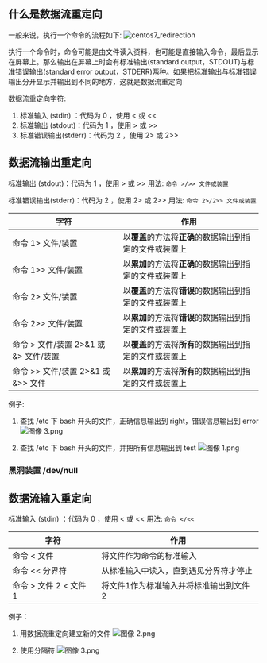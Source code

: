 ## 什么是数据流重定向
一般来说，执行一个命令的流程如下:
![centos7_redirection](https://linux.vbird.org/linux_basic/centos7/0320bash//centos7_redirection.jpg)

执行一个命令时，命令可能是由文件读入资料，也可能是直接输入命令，最后显示在屏幕上。那么输出在屏幕上时会有标准输出(standard output，STDOUT)与标准错误输出(standard error output，STDERR)两种。如果把标准输出与标准错误输出分开显示并输出到不同的地方，这就是数据流重定向

数据流重定向字符:
1. 标准输入 (stdin) ：代码为 0 ，使用 < 或 <<
2. 标准输出 (stdout)：代码为 1 ，使用 > 或 >>
3. 标准错误输出(stderr)：代码为 2 ，使用 2> 或 2>>

## 数据流输出重定向
标准输出 (stdout)：代码为 1 ，使用 > 或 >>
用法: `命令 >/>> 文件或装置`

标准错误输出(stderr)：代码为 2 ，使用 2> 或 2>>
用法: `命令 2>/2>> 文件或装置`

|字符|作用|
|-|-|
|命令 1> 文件/装置|以**覆盖**的方法将**正确**的数据输出到指定的文件或装置上|
|命令 1>> 文件/装置|以**累加**的方法将**正确**的数据输出到指定的文件或装置上|
|命令 2> 文件/装置|以**覆盖**的方法将**错误**的数据输出到指定的文件或装置上|
|命令 2>> 文件/装置|以**累加**的方法将**错误**的数据输出到指定的文件或装置上
|命令 > 文件/装置 2>&1 或 &> 文件/装置|以**覆盖**的方法将**所有**的数据输出到指定的文件或装置上|
|命令 >> 文件/装置 2>&1 或 &>> 文件|以**累加**的方法将**所有**的数据输出到指定的文件或装置上|

例子:
1. 查找 /etc 下 bash 开头的文件，正确信息输出到 right，错误信息输出到 error
![图像 3.png](https://i.loli.net/2020/12/20/aJbL6fdIkOXVHxw.png)

2. 查找 /etc 下 bash 开头的文件，并把所有信息输出到 test
![图像 1.png](https://i.loli.net/2020/12/26/cku7rEwXpMfPtOZ.png)

### 黑洞装置 /dev/null


## 数据流输入重定向
标准输入 (stdin) ：代码为 0 ，使用 < 或 <<
用法: `命令 </<<`

|字符|作用|
|-|-|
|命令 < 文件|将文件作为命令的标准输入|
|命令 << 分界符|从标准输入中读入，直到遇见分界符才停止|
|命令 > 文件 2 < 文件 1 |将文件1作为标准输入并将标准输出到文件2|

例子：
1. 用数据流重定向建立新的文件
![图像 2.png](https://i.loli.net/2020/12/26/iBecIGZhElmn2NX.png)

2. 使用分隔符
![图像 3.png](https://i.loli.net/2020/12/26/YltN8k2qr5zQvKB.png)